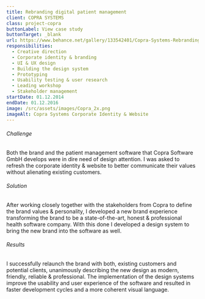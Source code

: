 ```yaml
---
title: Rebranding digital patient management
client: COPRA SYSTEMS
class: project-copra
buttonLabel: View case study
buttonTarget: _blank
url: https://www.behance.net/gallery/133542401/Copra-Systems-Rebranding-digital-patient-management
responsibilities:
  - Creative direction
  - Corporate identity & branding
  - UI & UX design
  - Building the design system
  - Prototyping
  - Usability testing & user research
  - Leading workshop
  - Stakeholder management
startDate: 01.12.2014
endDate: 01.12.2016
image: /src/assets/images/Copra_2x.png
imageAlt: Copra Systems Corporate Identity & Website
---
```

###### Challenge
Both the brand and the patient management software that Copra Software GmbH develops were in dire need of design attention. I was asked to refresh the corporate identity & website to better communicate their values without alienating existing customers.
###### Solution
After working closely together with the stakeholders from Copra to define the brand values & personality, I developed a new brand experience transforming the brand to be a state-of-the-art, honest & professional health software company. With this done I developed a design system to bring the new brand into the software as well.
###### Results
I successfully relaunch the brand with both, existing customers and potential clients, unanimously describing the new design as modern, friendly, reliable & professional. The implementation of the design systems improve the usability and user experience of the software and resulted in faster development cycles and a more coherent visual language.

